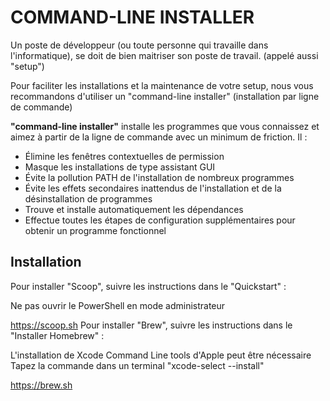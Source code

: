 # COMMAND-LINE INSTALLER

Un poste de développeur (ou toute personne qui travaille dans l'informatique), se doit de bien maitriser son poste de travail. (appelé aussi "setup")

Pour faciliter les installations et la maintenance de votre setup, nous vous recommandons d'utiliser un "command-line installer" (installation par ligne de commande)

**"command-line installer"** installe les programmes que vous connaissez et aimez à partir de la ligne de commande avec un minimum de friction. Il :

- Élimine les fenêtres contextuelles de permission
- Masque les installations de type assistant GUI
- Évite la pollution PATH de l'installation de nombreux programmes
- Évite les effets secondaires inattendus de l'installation et de la désinstallation de programmes
- Trouve et installe automatiquement les dépendances
- Effectue toutes les étapes de configuration supplémentaires pour obtenir un programme fonctionnel

## Installation

<tabs>
    <tab title="WINDOWS">
        Pour installer "Scoop", suivre les instructions dans le "Quickstart" :
        <warning>
            <p>
                Ne pas ouvrir le PowerShell en mode administrateur
            </p>
        </warning>
        <a href="https://scoop.sh/">https://scoop.sh</a>
    </tab>
    <tab title="MAC OS">
        Pour installer "Brew", suivre les instructions dans le "Installer Homebrew" :
        <tip>
            <p>
                L'installation de Xcode Command Line tools d'Apple peut être nécessaire <br/>
                Tapez la commande dans un terminal "xcode-select --install"
            </p>
        </tip>
        <a href="https://brew.sh/">https://brew.sh</a>
    </tab>
</tabs>